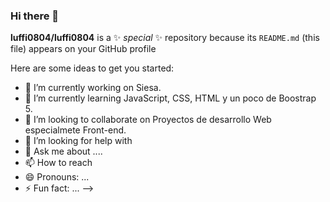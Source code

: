### Hi there 👋

**luffi0804/luffi0804** is a ✨ _special_ ✨ repository because its `README.md` (this file) appears on your GitHub profile 

Here are some ideas to get you started:

- 🔭 I’m currently working on Siesa.    
- 🌱 I’m currently learning JavaScript, CSS, HTML y un poco de Boostrap 5.
- 👯 I’m looking to collaborate on Proyectos de desarrollo Web especialmete Front-end.  
- 🤔 I’m looking for help with  
- 💬 Ask me about .... 
- 📫 How to reach  
- 😄 Pronouns: ...
- ⚡ Fun fact: ...
-->
